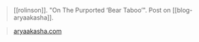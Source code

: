 > [[rolinson]]. "On The Purported ‘Bear Taboo’". Post on [[blog-aryaakasha]].

> [aryaakasha.com](https://aryaakasha.com/2022/06/11/on-the-purported-bear-taboo/)